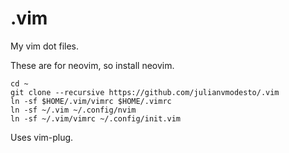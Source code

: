 # .vim

My vim dot files.

These are for neovim, so install neovim.

```
cd ~
git clone --recursive https://github.com/julianvmodesto/.vim
ln -sf $HOME/.vim/vimrc $HOME/.vimrc
ln -sf ~/.vim ~/.config/nvim
ln -sf ~/.vim/vimrc ~/.config/init.vim
```
Uses vim-plug.
